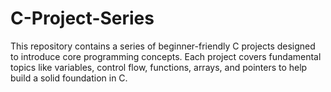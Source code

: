 # C-Project-Series
This repository contains a series of beginner-friendly C projects designed to introduce core programming concepts. Each project covers fundamental topics like variables, control flow, functions, arrays, and pointers to help build a solid foundation in C.
